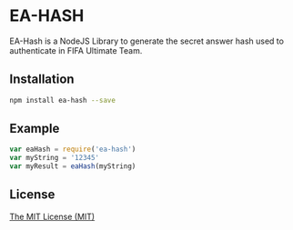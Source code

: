 # EA-HASH

EA-Hash is a NodeJS Library to generate the secret answer hash used to
authenticate in FIFA Ultimate Team.


## Installation

```sh
npm install ea-hash --save
```


## Example

```javascript
var eaHash = require('ea-hash')
var myString = '12345'
var myResult = eaHash(myString)
```

## License

[The MIT License (MIT)](./LICENSE)
